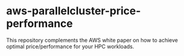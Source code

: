 # aws-parallelcluster-price-performance
This repository complements the AWS white paper on how to achieve optimal price/performance for your HPC workloads.
